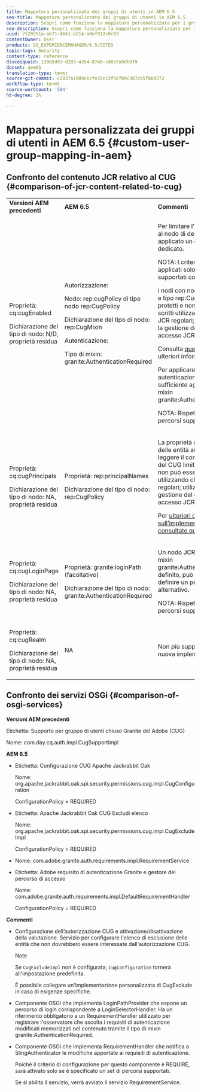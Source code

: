 ```yaml
---
title: Mappatura personalizzata dei gruppi di utenti in AEM 6.5
seo-title: Mappatura personalizzata dei gruppi di utenti in AEM 6.5
description: Scopri come funziona la mappatura personalizzata per i gruppi di utenti in AEM.
seo-description: Scopri come funziona la mappatura personalizzata per i gruppi di utenti in AEM.
uuid: 7520351a-ab71-4661-b214-a0ef012c0c93
contentOwner: User
products: SG_EXPERIENCEMANAGER/6.5/SITES
topic-tags: Security
content-type: reference
discoiquuid: 13085dd3-d283-4354-874b-cd837a9db9f9
docset: aem65
translation-type: tm+mt
source-git-commit: c2937a1989c6cfe33cc3f56f89c307cb5fb8d272
workflow-type: tm+mt
source-wordcount: '504'
ht-degree: 1%

---
```



# Mappatura personalizzata dei gruppi di utenti in AEM 6.5 {#custom-user-group-mapping-in-aem}

## Confronto del contenuto JCR relativo al CUG {#comparison-of-jcr-content-related-to-cug}

<table>
 <tbody>
  <tr>
   <td><strong>Versioni AEM precedenti</strong></td>
   <td><strong>AEM 6.5</strong></td>
   <td><strong>Commenti</strong></td>
  </tr>
  <tr>
   <td><p>Proprietà: cq:cugEnabled</p> <p>Dichiarazione del tipo di nodo: N/D, proprietà residua</p> </td>
   <td><p>Autorizzazione:</p> <p>Nodo: rep:cugPolicy di tipo nodo rep:CugPolicy</p> <p>Dichiarazione del tipo di nodo: rep:CugMixin</p> <p> </p> <p> </p> <p> </p> Autenticazione:</p> <p>Tipo di mixin: granite:AuthenticationRequired</p> </td>
   <td><p>Per limitare l'accesso in lettura, al nodo di destinazione viene applicato un criterio CUG dedicato.</p> <p>NOTA: I criteri possono essere applicati solo ai percorsi supportati configurati.</p> <p>i nodi con nome rep:cugPolicy e tipo rep:CugPolicy sono protetti e non possono essere scritti utilizzando chiamate API JCR regolari; utilizzate invece la gestione del controllo di accesso JCR.</p> <p>Consulta <a href="https://jackrabbit.apache.org/oak/docs/security/authorization/cug.html">questa pagina</a> per ulteriori informazioni.</p> <p>Per applicare i requisiti di autenticazione su un nodo è sufficiente aggiungere il tipo di mixin granite:AuthenticationRequired.</p> <p>NOTA: Rispettato solo sotto i percorsi supportati configurati.</p> </td>
  </tr>
  <tr>
   <td><p>Proprietà: cq:cugPrincipals</p> <p>Dichiarazione del tipo di nodo: NA, proprietà residua</p> </td>
   <td><p>Proprietà: rep:principalNames</p> <p>Dichiarazione del tipo di nodo: rep:CugPolicy</p> </td>
   <td><p>La proprietà contenente i nomi delle entità autorizzate a leggere il contenuto al di sotto del CUG limitato è protetta e non può essere scritta utilizzando chiamate API JCR regolari; utilizzate invece la gestione del controllo di accesso JCR.</p> <p>Per <a href="https://svn.apache.org/repos/asf/jackrabbit/trunk/jackrabbitapi/src/main/java/org/apache/jackrabbit/api/security/authorization/PrincipalSetPolicy.java">ulteriori dettagli sull’implementazione, consultate questa pagina</a> .</p> </td>
  </tr>
  <tr>
   <td><p>Proprietà: cq:cugLoginPage</p> <p>Dichiarazione del tipo di nodo: NA, proprietà residua</p> </td>
   <td><p>Proprietà: granite:loginPath (facoltativo)</p> <p>Dichiarazione del tipo di nodo: granite:AuthenticationRequired</p> </td>
   <td><p>Un nodo JCR con il tipo di mixin granite:AuthenticationRequired definito, può eventualmente definire un percorso di login alternativo.</p> <p>NOTA: Rispettato solo sotto i percorsi supportati configurati.</p> </td>
  </tr>
  <tr>
   <td><p>Proprietà: cq:cugRealm</p> <p>Dichiarazione del tipo di nodo: NA, proprietà residua</p> </td>
   <td>NA</td>
   <td>Non più supportato con la nuova implementazione.</td>
  </tr>
 </tbody>
</table>

## Confronto dei servizi OSGi {#comparison-of-osgi-services}

**Versioni AEM precedenti**

Etichetta: Supporto per  gruppo di utenti chiuso Granite del Adobe (CUG)

Nome: com.day.cq.auth.impl.CugSupportImpl

**AEM 6.5**

* Etichetta: Configurazione CUG Apache Jackrabbit Oak

   Nome: org.apache.jackrabbit.oak.spi.security.permissions.cug.impl.CugConfiguration

   ConfigurationPolicy = REQUIRED

* Etichetta: Apache Jackrabbit Oak CUG Escludi elenco

   Nome: org.apache.jackrabbit.oak.spi.security.permissions.cug.impl.CugExcludeImpl

   ConfigurationPolicy = REQUIRED

* Nome: com.adobe.granite.auth.requirements.impl.RequirementService
* Etichetta:  Adobe requisito di autenticazione Granite e gestore del percorso di accesso

   Nome: com.adobe.granite.auth.requirements.impl.DefaultRequirementHandler

   ConfigurationPolicy = REQUIRED

**Commenti**

* Configurazione dell’autorizzazione CUG e attivazione/disattivazione della valutazione.
Servizio per configurare l&#39;elenco di esclusione delle entità che non dovrebbero essere interessate dall&#39;autorizzazione CUG.

   >[!NOTE]
   > 
   >Se `CugExcludeImpl` non è configurata, `CugConfiguration` tornerà all&#39;impostazione predefinita.

   È possibile collegare un&#39;implementazione personalizzata di CugExclude in caso di esigenze specifiche.

* Componente OSGi che implementa LoginPathProvider che espone un percorso di login corrispondente a LoginSelectorHandler. Ha un riferimento obbligatorio a un RequirementHandler utilizzato per registrare l&#39;osservatore che ascolta i requisiti di autenticazione modificati memorizzati nel contenuto tramite il tipo di mixin granite:AuthenticationRequired.
* Componente OSGi che implementa RequirementHandler che notifica a SlingAuthenticator le modifiche apportate ai requisiti di autenticazione.

   Poiché il criterio di configurazione per questo componente è REQUIRE, sarà attivato solo se è specificato un set di percorsi supportati.

   Se si abilita il servizio, verrà avviato il servizio RequirementService.

<!-- nested tables not supported - text above is the table>
<table>
 <tbody>
  <tr>
   <td><strong>Older AEM Versions</strong></td>
   <td><strong>AEM 6.5</strong></td>
   <td><strong>Comments</strong></td>
  </tr>
  <tr>
   <td><p>Label: Adobe Granite Closed User Group (CUG) Support</p> <p>Name: com.day.cq.auth.impl.CugSupportImpl</p> </td>
   <td><p>Label: Apache Jackrabbit Oak CUG Configuration</p> <p>Name: org.apache.jackrabbit.oak.spi.security.authorization.cug.impl.CugConfiguration</p> <p>ConfigurationPolicy = REQUIRED</p> </td>
    <td><p>Label: Apache Jackrabbit Oak CUG Exclude List</p> <p>Name: org.apache.jackrabbit.oak.spi.security.authorization.cug.impl.CugExcludeImpl</p> <p>ConfigurationPolicy = REQUIRED</p> <p> </p> <p> </p> <p> </p> <p> </p> </td>
      </tr>
      <tr>
       <td>Name: com.adobe.granite.auth.requirement.impl.RequirementService</td>
      </tr>
      <tr>
       <td><p>Label: Adobe Granite Authentication Requirement and Login Path Handler</p> <p>Name: com.adobe.granite.auth.requirement.impl.DefaultRequirementHandler</p> <p>ConfigurationPolicy = REQUIRED</p> </td>
      </tr>
     </tbody>
    </table> </td>
   <td>
     <tbody>
      <tr>
       <td>Configuration of the CUG authorization and enable/disable the evaluation.</td>
      </tr>
      <tr>
       <td><p>Service to configure exclusion list of principals which should not be affected by the CUG authorization.</p> <p>NOTE: If the CugExcludeImpl is not configured, the CugConfiguration will fall back to the default.</p> <p>It is possible to plug a custom CugExclude implementation in case of special needs.</p> </td>
      </tr>
      <tr>
       <td>OSGi component implementing LoginPathProvider that exposes a matching login path to the LoginSelectorHandler. It has a mandatory reference to a RequirementHandler which is used to register the observer that listens to changed auth requirements stored in the content by the means of the granite:AuthenticationRequired mixin type. </td>
      </tr>
      <tr>
       <td><p>OSGi component implementing RequirementHandler that notifies the SlingAuthenticator about changes to authrequirements.</p> <p>As configuration policy for this component is REQUIRE it will only be activated if a set of supported paths is specified.</p> <p>Enabling the service will launch the RequirementService.</p> </td>
      </tr>
     </tbody>
     </td>
  </tr>
  <tr>
   <td> </td>
   <td> </td>
   <td> </td>
  </tr>
  <tr>
   <td> </td>
   <td> </td>
   <td> </td>
  </tr>
  <tr>
   <td> </td>
   <td> </td>
   <td> </td>
  </tr>
 </tbody>
</table>
-->

